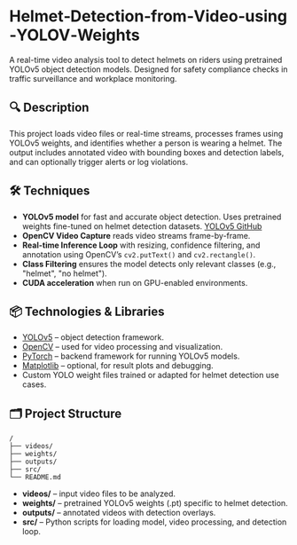# Helmet‑Detection‑from‑Video‑using‑YOLOV‑Weights

A real-time video analysis tool to detect helmets on riders using pretrained YOLOv5 object detection models. Designed for safety compliance checks in traffic surveillance and workplace monitoring.

## 🔍 Description

This project loads video files or real-time streams, processes frames using YOLOv5 weights, and identifies whether a person is wearing a helmet. The output includes annotated video with bounding boxes and detection labels, and can optionally trigger alerts or log violations.

## 🛠️ Techniques

- **YOLOv5 model** for fast and accurate object detection. Uses pretrained weights fine-tuned on helmet detection datasets. [YOLOv5 GitHub](https://github.com/ultralytics/yolov5)
- **OpenCV Video Capture** reads video streams frame-by-frame.
- **Real-time Inference Loop** with resizing, confidence filtering, and annotation using OpenCV’s `cv2.putText()` and `cv2.rectangle()`.
- **Class Filtering** ensures the model detects only relevant classes (e.g., "helmet", "no helmet").
- **CUDA acceleration** when run on GPU-enabled environments.

## 📦 Technologies & Libraries

- [YOLOv5](https://github.com/ultralytics/yolov5) – object detection framework.
- [OpenCV](https://opencv.org/) – used for video processing and visualization.
- [PyTorch](https://pytorch.org/) – backend framework for running YOLOv5 models.
- [Matplotlib](https://matplotlib.org/) – optional, for result plots and debugging.
- Custom YOLO weight files trained or adapted for helmet detection use cases.

## 🗂️ Project Structure

```
/
├── videos/
├── weights/
├── outputs/
├── src/
└── README.md
```

- **videos/** – input video files to be analyzed.
- **weights/** – pretrained YOLOv5 weights (.pt) specific to helmet detection.
- **outputs/** – annotated videos with detection overlays.
- **src/** – Python scripts for loading model, video processing, and detection loop.
